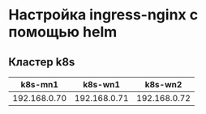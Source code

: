# Настройка ingress-nginx с помощью helm

## Кластер k8s

|    k8s-mn1   |   k8s-wn1     |     k8s-wn2   |
|--------------|---------------|---------------|
| 192.168.0.70 | 192.168.0.71  | 192.168.0.72  |
